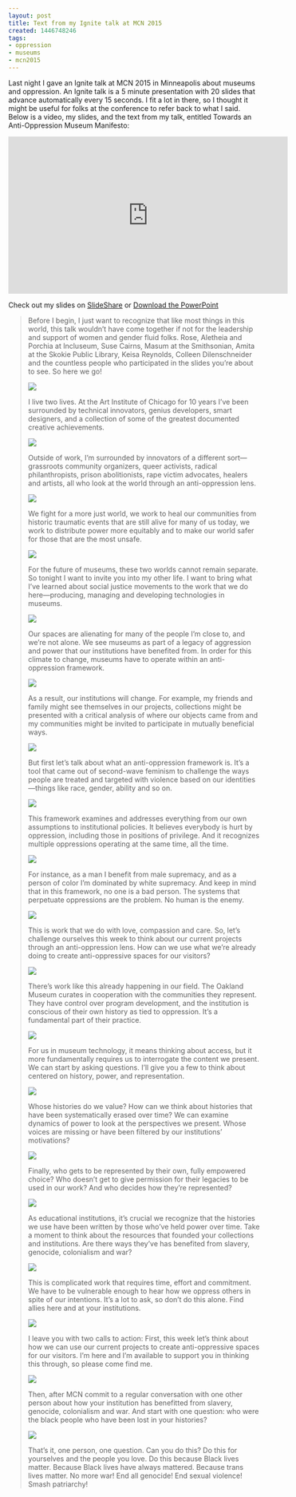 ```yaml
---
layout: post
title: Text from my Ignite talk at MCN 2015
created: 1446748246
tags:
- oppression
- museums
- mcn2015
---
```

Last night I gave an Ignite talk at MCN 2015 in Minneapolis about museums and oppression. An Ignite talk is a 5 minute presentation with 20 slides that advance automatically every 15 seconds. I fit a lot in there, so I thought it might be useful for folks at the conference to refer back to what I said. Below is a video, my slides, and the text from my talk, entitled Towards an Anti-Oppression Museum Manifesto:

<iframe width="560" height="315" src="https://www.youtube.com/embed/WicEkXGqv8Q" frameborder="0" allowfullscreen></iframe>

Check out my slides on [SlideShare](http://www.slideshare.net/nikhiltrivedi12/towards-and-antioppression-museum-manifesto) or [Download the PowerPoint](/IgniteMCN2015.pptx)

> 
> Before I begin, I just want to recognize that like most things in this world, this talk wouldn’t have come together if not for the leadership and support of women and gender fluid folks. Rose, Aletheia and Porchia at Incluseum, Suse Cairns, Masum at the Smithsonian, Amita at the Skokie Public Library, Keisa Reynolds, Colleen Dilenschneider and the countless people who participated in the slides you’re about to see. So here we go!
> 
> ![](/images/Slide02.jpg)
> 
> I live two lives. At the Art Institute of Chicago for 10 years I’ve been surrounded by technical innovators, genius developers, smart designers, and a collection of some of the greatest documented creative achievements.
> 
> ![](/images/Slide03.jpg)
> 
> Outside of work, I’m surrounded by innovators of a different sort—grassroots community organizers, queer activists, radical philanthropists, prison abolitionists, rape victim advocates, healers and artists, all who look at the world through an anti-oppression lens.
> 
> ![](/images/Slide04.jpg)
> 
> We fight for a more just world, we work to heal our communities from historic traumatic events that are still alive for many of us today, we work to distribute power more equitably and to make our world safer for those that are the most unsafe.
> 
> ![](/images/Slide05.jpg)
> 
> For the future of museums, these two worlds cannot remain separate. So tonight I want to  invite you into my other life. I want to bring what I’ve learned about social justice movements to the work that we do here—producing, managing and developing technologies in museums.
> 
> ![](/images/Slide06.jpg)
> 
> Our spaces are alienating for many of the people I’m close to, and we’re not alone. We see museums as part of a legacy of aggression and power that our institutions have benefited from. In order for this climate to change, museums have to operate within an anti-oppression framework.
> 
> ![](/images/Slide07.jpg)
> 
> As a result, our institutions will change. For example, my friends and family might see themselves in our projects, collections might be presented with a critical analysis of where our objects came from and my communities might be invited to participate in mutually beneficial ways.
> 
> ![](/images/Slide08.jpg)
> 
> But first let’s talk about what an anti-oppression framework is. It’s a tool that came out of second-wave feminism to challenge the ways people are treated and targeted with violence based on our identities—things like race, gender, ability and so on.
> 
> ![](/images/Slide09.jpg)
> 
> This framework examines and addresses everything from our own assumptions to institutional policies. It believes everybody is hurt by oppression, including those in positions of privilege. And it recognizes multiple oppressions operating at the same time, all the time.
> 
> ![](/images/Slide10.jpg)
> 
> For instance, as a man I benefit from male supremacy, and as a person of color I’m dominated by white supremacy. And keep in mind that in this framework, no one is a bad person. The systems that perpetuate oppressions are the problem. No human is the enemy.
> 
> ![](/images/Slide11.jpg)
> 
> This is work that we do with love, compassion and care. So, let’s challenge ourselves this week to think about our current projects through an anti-oppression lens. How can we use what we’re already doing to create anti-oppressive spaces for our visitors?
> 
> ![](/images/Slide12.jpg)
> 
> There’s work like this already happening in our field. The Oakland Museum curates in cooperation with the communities they represent. They have control over program development, and the institution is conscious of their own history as tied to oppression. It’s a fundamental part of their practice.
> 
> ![](/images/Slide13.jpg)
> 
> For us in museum technology, it means thinking about access, but it more fundamentally requires us to interrogate the content we present. We can start by asking questions. I’ll give you a few to think about centered on history, power, and representation.
> 
> ![](/images/Slide14.jpg)
> 
> Whose histories do we value? How can we think about histories that have been systematically erased over time? We can examine dynamics of power to look at the perspectives we present. Whose voices are missing or have been filtered by our institutions’ motivations?
> 
> ![](/images/Slide15.jpg)
> 
> Finally, who gets to be represented by their own, fully empowered choice? Who doesn’t get to give permission for their legacies to be used in our work? And who decides how they’re represented?
> 
> ![](/images/Slide16.jpg)
> 
> As educational institutions, it’s crucial we recognize that the histories we use have been written by those who’ve held power over time. Take a moment to think about the resources that founded your collections and institutions. Are there ways they’ve has benefited from slavery, genocide, colonialism and war?
> 
> ![](/images/Slide17.jpg)
> 
> This is complicated work that requires time, effort and commitment. We have to be vulnerable enough to hear how we oppress others in spite of our intentions. It’s a lot to ask, so don’t do this alone. Find allies here and at your institutions.
> 
> ![](/images/Slide18.jpg)
> 
> I leave you with two calls to action: First, this week let’s think about how we can use our current projects to create anti-oppressive spaces for our visitors. I’m here and I’m available to support you in thinking this through, so please come find me.
> 
> ![](/images/Slide19.jpg)
> 
> Then, after MCN commit to a regular conversation with one other person about how your institution has benefitted from slavery, genocide, colonialism and war. And start with one question: who were the black people who have been lost in your histories?
> 
> ![](/images/Slide20.jpg)
> 
> That’s it, one person, one question. Can you do this? Do this for yourselves and the people you love. Do this because Black lives matter. Because Black lives have always mattered. Because trans lives matter. No more war! End all genocide! End sexual violence! Smash patriarchy!
> 

